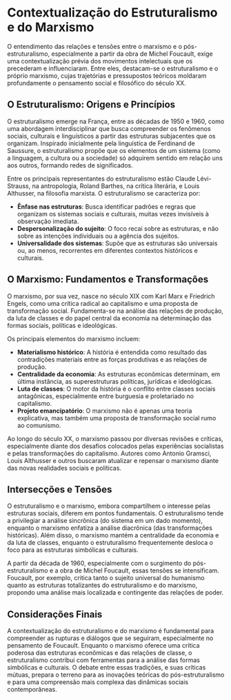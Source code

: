 # Contextualização do Estruturalismo e do Marxismo

O entendimento das relações e tensões entre o marxismo e o pós-estruturalismo, especialmente a partir da obra de Michel Foucault, exige uma contextualização prévia dos movimentos intelectuais que os precederam e influenciaram. Entre eles, destacam-se o estruturalismo e o próprio marxismo, cujas trajetórias e pressupostos teóricos moldaram profundamente o pensamento social e filosófico do século XX.

## O Estruturalismo: Origens e Princípios

O estruturalismo emerge na França, entre as décadas de 1950 e 1960, como uma abordagem interdisciplinar que busca compreender os fenômenos sociais, culturais e linguísticos a partir das estruturas subjacentes que os organizam. Inspirado inicialmente pela linguística de Ferdinand de Saussure, o estruturalismo propõe que os elementos de um sistema (como a linguagem, a cultura ou a sociedade) só adquirem sentido em relação uns aos outros, formando redes de significados.

Entre os principais representantes do estruturalismo estão Claude Lévi-Strauss, na antropologia, Roland Barthes, na crítica literária, e Louis Althusser, na filosofia marxista. O estruturalismo se caracteriza por:

- **Ênfase nas estruturas**: Busca identificar padrões e regras que organizam os sistemas sociais e culturais, muitas vezes invisíveis à observação imediata.
- **Despersonalização do sujeito**: O foco recai sobre as estruturas, e não sobre as intenções individuais ou a agência dos sujeitos.
- **Universalidade dos sistemas**: Supõe que as estruturas são universais ou, ao menos, recorrentes em diferentes contextos históricos e culturais.

## O Marxismo: Fundamentos e Transformações

O marxismo, por sua vez, nasce no século XIX com Karl Marx e Friedrich Engels, como uma crítica radical ao capitalismo e uma proposta de transformação social. Fundamenta-se na análise das relações de produção, da luta de classes e do papel central da economia na determinação das formas sociais, políticas e ideológicas.

Os principais elementos do marxismo incluem:

- **Materialismo histórico**: A história é entendida como resultado das contradições materiais entre as forças produtivas e as relações de produção.
- **Centralidade da economia**: As estruturas econômicas determinam, em última instância, as superestruturas políticas, jurídicas e ideológicas.
- **Luta de classes**: O motor da história é o conflito entre classes sociais antagônicas, especialmente entre burguesia e proletariado no capitalismo.
- **Projeto emancipatório**: O marxismo não é apenas uma teoria explicativa, mas também uma proposta de transformação social rumo ao comunismo.

Ao longo do século XX, o marxismo passou por diversas revisões e críticas, especialmente diante dos desafios colocados pelas experiências socialistas e pelas transformações do capitalismo. Autores como Antonio Gramsci, Louis Althusser e outros buscaram atualizar e repensar o marxismo diante das novas realidades sociais e políticas.

## Intersecções e Tensões

O estruturalismo e o marxismo, embora compartilhem o interesse pelas estruturas sociais, diferem em pontos fundamentais. O estruturalismo tende a privilegiar a análise sincrônica (do sistema em um dado momento), enquanto o marxismo enfatiza a análise diacrônica (das transformações históricas). Além disso, o marxismo mantém a centralidade da economia e da luta de classes, enquanto o estruturalismo frequentemente desloca o foco para as estruturas simbólicas e culturais.

A partir da década de 1960, especialmente com o surgimento do pós-estruturalismo e a obra de Michel Foucault, essas tensões se intensificam. Foucault, por exemplo, critica tanto o sujeito universal do humanismo quanto as estruturas totalizantes do estruturalismo e do marxismo, propondo uma análise mais localizada e contingente das relações de poder.

## Considerações Finais

A contextualização do estruturalismo e do marxismo é fundamental para compreender as rupturas e diálogos que se seguiram, especialmente no pensamento de Foucault. Enquanto o marxismo oferece uma crítica poderosa das estruturas econômicas e das relações de classe, o estruturalismo contribui com ferramentas para a análise das formas simbólicas e culturais. O debate entre essas tradições, e suas críticas mútuas, prepara o terreno para as inovações teóricas do pós-estruturalismo e para uma compreensão mais complexa das dinâmicas sociais contemporâneas.